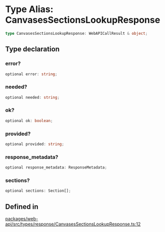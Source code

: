 # Type Alias: CanvasesSectionsLookupResponse

```ts
type CanvasesSectionsLookupResponse: WebAPICallResult & object;
```

## Type declaration

### error?

```ts
optional error: string;
```

### needed?

```ts
optional needed: string;
```

### ok?

```ts
optional ok: boolean;
```

### provided?

```ts
optional provided: string;
```

### response\_metadata?

```ts
optional response_metadata: ResponseMetadata;
```

### sections?

```ts
optional sections: Section[];
```

## Defined in

[packages/web-api/src/types/response/CanvasesSectionsLookupResponse.ts:12](https://github.com/slackapi/node-slack-sdk/blob/c15385ef93ccdde9702f52f7d1f445999203d794/packages/web-api/src/types/response/CanvasesSectionsLookupResponse.ts#L12)
